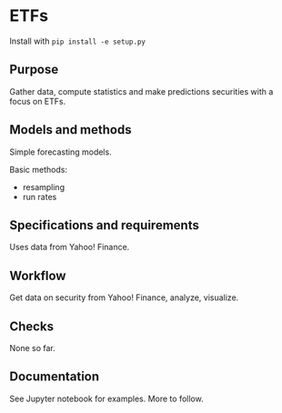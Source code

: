 # ETFs

Install with `pip install -e setup.py`


## Purpose

Gather data, compute statistics and make predictions securities with a focus on ETFs.


## Models and methods

Simple forecasting models.


Basic methods:

- resampling
- run rates


## Specifications and requirements

Uses data from Yahoo! Finance.


## Workflow

Get data on security from Yahoo! Finance, analyze, visualize.


## Checks

None so far.


## Documentation

See Jupyter notebook for examples. More to follow.
